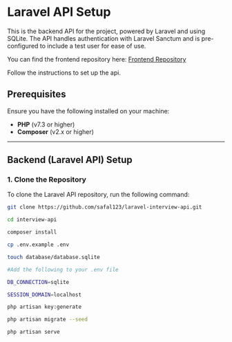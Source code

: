 # Laravel API Setup

This is the backend API for the project, powered by Laravel and using SQLite. The API handles authentication with Laravel Sanctum and is pre-configured to include a test user for ease of use.

You can find the frontend repository here: [Frontend Repository](https://github.com/safal123/interview-vue-client)

Follow the instructions to set up the api.

## Prerequisites

Ensure you have the following installed on your machine:

- **PHP** (v7.3 or higher)
- **Composer** (v2.x or higher)

---

## Backend (Laravel API) Setup

### 1. Clone the Repository

To clone the Laravel API repository, run the following command:

```bash
git clone https://github.com/safal123/laravel-interview-api.git

cd interview-api

composer install

cp .env.example .env

touch database/database.sqlite

#Add the following to your .env file

DB_CONNECTION=sqlite

SESSION_DOMAIN=localhost

php artisan key:generate

php artisan migrate --seed

php artisan serve
```

